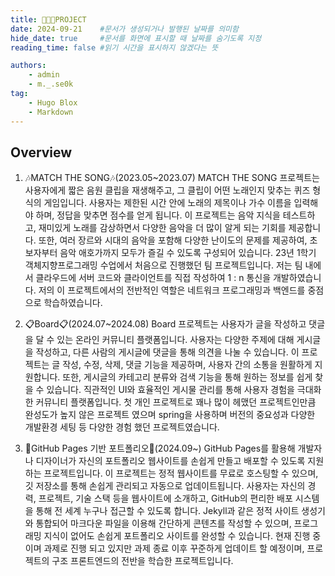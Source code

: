 ```yaml
---
title: 🧑🏻‍💻PROJECT
date: 2024-09-21    #문서가 생성되거나 발행된 날짜를 의미함
hide_date: true     #문서를 화면에 표시할 때 날짜를 숨기도록 지정
reading_time: false #읽기 시간을 표시하지 않겠다는 뜻

authors:
    - admin
    - m._.se0k
tag:
    - Hugo Blox
    - Markdown
---
```


## Overview

1. 🎶MATCH THE SONG🎶(2023.05~2023.07)
MATCH THE SONG 프로젝트는 사용자에게 짧은 음원 클립을 재생해주고, 그 클립이 어떤 노래인지 맞추는 퀴즈 형식의 게임입니다. 사용자는 제한된 시간 안에 노래의 제목이나 가수 이름을 입력해야 하며, 정답을 맞추면 점수를 얻게 됩니다. 이 프로젝트는 음악 지식을 테스트하고, 재미있게 노래를 감상하면서 다양한 음악을 더 많이 알게 되는 기회를 제공합니다. 또한, 여러 장르와 시대의 음악을 포함해 다양한 난이도의 문제를 제공하여, 초보자부터 음악 애호가까지 모두가 즐길 수 있도록 구성되어 있습니다. 23년 1학기 객체지향프로그래밍 수업에서 처음으로 진행했던 팀 프로젝트입니다. 저는 팀 내에서 클라우드에 서버 코드와 클라이언트를 직접 작성하여 1 : n 통신을 개발하였습니다. 저의 이 프로젝트에서의 전반적인 역할은 네트워크 프로그래밍과 백엔드를 중점으로 학습하였습니다.

2. 📋Board📋(2024.07~2024.08)
Board 프로젝트는 사용자가 글을 작성하고 댓글을 달 수 있는 온라인 커뮤니티 플랫폼입니다. 사용자는 다양한 주제에 대해 게시글을 작성하고, 다른 사람의 게시글에 댓글을 통해 의견을 나눌 수 있습니다. 이 프로젝트는 글 작성, 수정, 삭제, 댓글 기능을 제공하며, 사용자 간의 소통을 원활하게 지원합니다. 또한, 게시글의 카테고리 분류와 검색 기능을 통해 원하는 정보를 쉽게 찾을 수 있습니다. 직관적인 UI와 효율적인 게시물 관리를 통해 사용자 경험을 극대화한 커뮤니티 플랫폼입니다. 첫 개인 프로젝트로 꽤나 많이 헤맸던 프로젝트인만큼 완성도가 높지 않은 프로젝트 였으며 spring을 사용하며 버전의 중요성과 다양한 개발환경 세팅 등 다양한 경험 했던 프로젝트였습니다.

3. 💼GitHub Pages 기반 포트폴리오💼(2024.09~)
GitHub Pages를 활용해 개발자나 디자이너가 자신의 포트폴리오 웹사이트를 손쉽게 만들고 배포할 수 있도록 지원하는 프로젝트입니다. 이 프로젝트는 정적 웹사이트를 무료로 호스팅할 수 있으며, 깃 저장소를 통해 손쉽게 관리되고 자동으로 업데이트됩니다. 사용자는 자신의 경력, 프로젝트, 기술 스택 등을 웹사이트에 소개하고, GitHub의 편리한 배포 시스템을 통해 전 세계 누구나 접근할 수 있도록 합니다. Jekyll과 같은 정적 사이트 생성기와 통합되어 마크다운 파일을 이용해 간단하게 콘텐츠를 작성할 수 있으며, 프로그래밍 지식이 없어도 손쉽게 포트폴리오 사이트를 완성할 수 있습니다. 현재 진행 중이며 과제로 진행 되고 있지만 과제 종료 이후 꾸준하게 업데이트 할 예정이며, 프로젝트의 구조 프론트엔드의 전반을 학습한 프로젝트입니다.